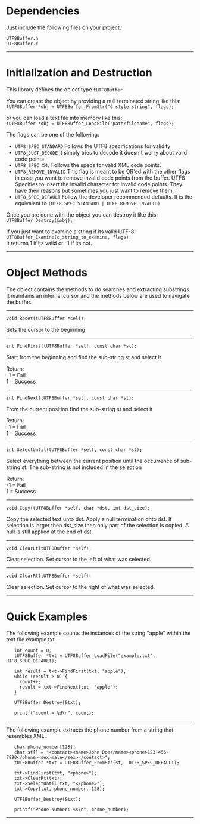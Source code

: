 # Dependencies

Just include the following files on your project:

~~~
UTF8Buffer.h
UTF8Buffer.c
~~~

---

# Initialization and Destruction

This library defines the object type `tUTF8Buffer`

You can create the object by providing a null terminated string like this:  
`tUTF8Buffer *obj = UTF8Buffer_FromStr("C style string", flags);`  

or you can load a text file into memory like this:  
`tUTF8Buffer *obj = UTF8Buffer_LoadFile("path/filename", flags);`


The flags can be one of the following:

- `UTF8_SPEC_STANDARD` Follows the UTF8 specifications for validity
- `UTF8_JUST_DECODE` It simply tries to decode it doesn't worry about valid code points
- `UTF8_SPEC_XML` Follows the specs for valid XML code points.
- `UTF8_REMOVE_INVALID` This flag is meant to be OR'ed with the other flags in case you want to remove invalid code points from the buffer. UTF8 Specifies to insert the invalid character for invalid code points. They have their reasons but sometimes you just want to remove them.
- `UTF8_SPEC_DEFAULT` Follow the developer recommended defaults. It is the equivalent to `(UTF8_SPEC_STANDARD | UTF8_REMOVE_INVALID)`

Once you are done with the object you can destroy it like this:  
`UTF8Buffer_Destroy(&obj);`

If you just want to examine a string if its valid UTF-8:  
`UTF8Buffer_Examine(c_string_to_examine, flags);`  
It returns 1 if its valid or -1 if its not.

---

# Object Methods

The object contains the methods to do searches and extracting substrings. It maintains an internal cursor and the methods below are used to navigate the buffer.

---

`void Reset(tUTF8Buffer *self);`  

Sets the cursor to the beginning

---

`int FindFirst(tUTF8Buffer *self, const char *st);`  

Start from the beginning and find the sub-string st and select it  

  Return:  
-1 = Fail  
1 = Success

---

`int FindNext(tUTF8Buffer *self, const char *st);`  

From the current position find the sub-string st and select it  

  Return:  
-1 = Fail  
1 = Success

---

`int SelectUntil(tUTF8Buffer *self, const char *st);`  

Select everything between the current position until the occurrence of sub-string st. The sub-string is not included in the selection

  Return:  
-1 = Fail  
1 = Success

---

`void Copy(tUTF8Buffer *self, char *dst, int dst_size);`  

Copy the selected text unto dst. Apply a null termination onto dst. If selection is larger then dst_size then only part of the selection is copied. A null is still applied at the end of dst.

---

`void ClearLt(tUTF8Buffer *self);`  

Clear selection. Set cursor to the left of what was selected.

---

`void ClearRt(tUTF8Buffer *self);`  

Clear selection. Set cursor to the right of what was selected.

---

# Quick Examples

The following example counts the instances of the string "apple" within the text file example.txt

~~~
   int count = 0;
   tUTF8Buffer *txt = UTF8Buffer_LoadFile("example.txt", UTF8_SPEC_DEFAULT);

   int result = txt->FindFirst(txt, "apple");
   while (result > 0) {
     count++;
     result = txt->FindNext(txt, "apple");
   }

   UTF8Buffer_Destroy(&txt);

   printf("count = %d\n", count); 
~~~

---

The following example extracts the phone number from a string that resembles XML.

~~~
   char phone_number[128];
   char st[] = "<contact><name>John Doe</name><phone>123-456-7890</phone><sex>male</sex></contact>";
   tUTF8Buffer *txt = UTF8Buffer_FromStr(st,  UTF8_SPEC_DEFAULT);

   txt->FindFirst(txt, "<phone>");
   txt->ClearRt(txt);
   txt->SelectUntil(txt, "</phone>");
   txt->Copy(txt, phone_number, 128);

   UTF8Buffer_Destroy(&txt);

   printf("Phone Number: %s\n", phone_number);
~~~

---
